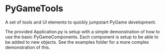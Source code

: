 # PyGameTools
A set of tools and UI elements to quickly jumpstart PyGame development.

The provided Application.py is setup with a simple demonstration of how to use the basic PyGameComponents. Each component is setup to be able to be added to new objects. See the examples folder for a more complex demonstration of this.